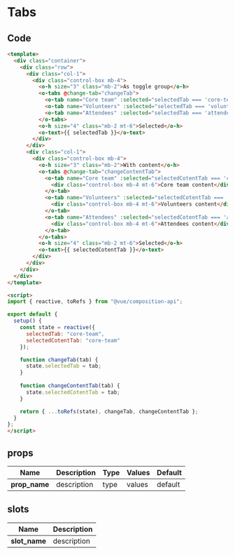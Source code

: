# Tabs

<Demo componentName="examples-tabs-doc" />

## Code
```html
<template>
  <div class="container">
    <div class="row">
      <div class="col-1">
        <div class="control-box mb-4">
          <o-h size="3" class="mb-2">As toggle group</o-h>
          <o-tabs @change-tab="changeTab">
            <o-tab name="Core team" :selected="selectedTab === 'core-team'" />
            <o-tab name="Volunteers" :selected="selectedTab === 'volunteers'" />
            <o-tab name="Attendees" :selected="selectedTab === 'attendees'" />
          </o-tabs>
          <o-h size="4" class="mb-2 mt-6">Selected</o-h>
          <o-text>{{ selectedTab }}</o-text>
        </div>
      </div>
      <div class="col-1">
        <div class="control-box mb-4">
          <o-h size="3" class="mb-2">With content</o-h>
          <o-tabs @change-tab="changeContentTab">
            <o-tab name="Core team" :selected="selectedCotentTab === 'core-team'">
              <div class="control-box mb-4 mt-6">Core team content</div>
            </o-tab>
            <o-tab name="Volunteers" :selected="selectedCotentTab === 'volunteers'">
              <div class="control-box mb-4 mt-6">Volunteers content</div>
            </o-tab>
            <o-tab name="Attendees" :selected="selectedCotentTab === 'attendees'">
              <div class="control-box mb-4 mt-6">Attendees content</div>
            </o-tab>
          </o-tabs>
          <o-h size="4" class="mb-2 mt-6">Selected</o-h>
          <o-text>{{ selectedCotentTab }}</o-text>
        </div>
      </div>
    </div>
  </div>
</template>

<script>
import { reactive, toRefs } from "@vue/composition-api";

export default {
  setup() {
    const state = reactive({
      selectedTab: "core-team",
      selectedCotentTab: "core-team"
    });

    function changeTab(tab) {
      state.selectedTab = tab;
    }
    
    function changeContentTab(tab) {
      state.selectedCotentTab = tab;
    }

    return { ...toRefs(state), changeTab, changeContentTab };
  }
};
</script>
```


## props

|Name|Description|Type|Values|Default|
|---|---|---|---|---|
|**prop_name**|description|type|values|default|

## slots

|Name|Description|
|---|---|
|**slot_name**|description|

<portal-target name="octo-modals" transition="o-modal-transition" multiple />
<portal-target name="octo-datepicker" />
